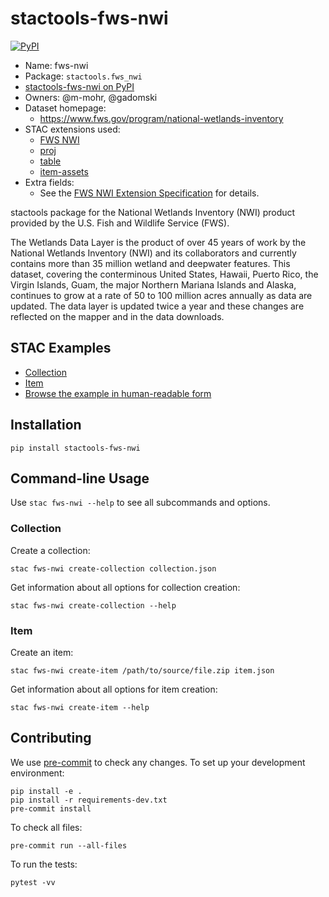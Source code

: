 # stactools-fws-nwi

[![PyPI](https://img.shields.io/pypi/v/stactools-fws-nwi)](https://pypi.org/project/stactools-fws-nwi/)

- Name: fws-nwi
- Package: `stactools.fws_nwi`
- [stactools-fws-nwi on PyPI](https://pypi.org/project/stactools-fws-nwi/)
- Owners: @m-mohr, @gadomski
- Dataset homepage:
  - <https://www.fws.gov/program/national-wetlands-inventory>
- STAC extensions used:
  - [FWS NWI](https://github.com/stac-extensions/usfws-nwi/)
  - [proj](https://github.com/stac-extensions/projection/)
  - [table](https://github.com/stac-extensions/table/)
  - [item-assets](https://github.com/stac-extensions/item-assets/)
- Extra fields:
  - See the [FWS NWI Extension Specification](https://github.com/stac-extensions/usfws-nwi/) for details.

stactools package for the National Wetlands Inventory (NWI) product
provided by the U.S. Fish and Wildlife Service (FWS).

The Wetlands Data Layer is the product of over 45 years of work by the National
Wetlands Inventory (NWI) and its collaborators and currently contains more than
35 million wetland and deepwater features. This dataset, covering the conterminous
United States, Hawaii, Puerto Rico, the Virgin Islands, Guam, the major Northern
Mariana Islands and Alaska, continues to grow at a rate of 50 to 100 million acres
annually as data are updated. The data layer is updated twice a year and these
changes are reflected on the mapper and in the data downloads.

## STAC Examples

- [Collection](examples/collection.json)
- [Item](examples/item.json)
- [Browse the example in human-readable form](https://radiantearth.github.io/stac-browser/#/external/raw.githubusercontent.com/stactools-packages/fws-nwi/main/examples/collection.json)

## Installation

```shell
pip install stactools-fws-nwi
```

## Command-line Usage

Use `stac fws-nwi --help` to see all subcommands and options.

### Collection

Create a collection:

```shell
stac fws-nwi create-collection collection.json
```

Get information about all options for collection creation:

```shell
stac fws-nwi create-collection --help
```

### Item

Create an item:

```shell
stac fws-nwi create-item /path/to/source/file.zip item.json
```

Get information about all options for item creation:

```shell
stac fws-nwi create-item --help
```

## Contributing

We use [pre-commit](https://pre-commit.com/) to check any changes.
To set up your development environment:

```shell
pip install -e .
pip install -r requirements-dev.txt
pre-commit install
```

To check all files:

```shell
pre-commit run --all-files
```

To run the tests:

```shell
pytest -vv
```
